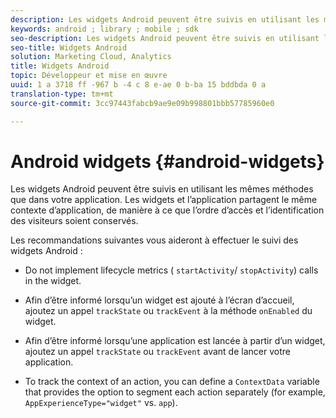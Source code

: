 ```yaml
---
description: Les widgets Android peuvent être suivis en utilisant les mêmes méthodes que dans votre application. Les widgets et l’application partagent le même contexte d’application, de manière à ce que l’ordre d’accès et l’identification des visiteurs soient conservés.
keywords: android ; library ; mobile ; sdk
seo-description: Les widgets Android peuvent être suivis en utilisant les mêmes méthodes que dans votre application. Les widgets et l’application partagent le même contexte d’application, de manière à ce que l’ordre d’accès et l’identification des visiteurs soient conservés.
seo-title: Widgets Android
solution: Marketing Cloud, Analytics
title: Widgets Android
topic: Développeur et mise en œuvre
uuid: 1 a 3718 ff -967 b -4 c 8 e-ae 0 b-ba 15 bddbda 0 a
translation-type: tm+mt
source-git-commit: 3cc97443fabcb9ae9e09b998801bbb57785960e0

---
```



# Android widgets {#android-widgets}

Les widgets Android peuvent être suivis en utilisant les mêmes méthodes que dans votre application. Les widgets et l’application partagent le même contexte d’application, de manière à ce que l’ordre d’accès et l’identification des visiteurs soient conservés.

Les recommandations suivantes vous aideront à effectuer le suivi des widgets Android :

* Do not implement lifecycle metrics ( `startActivity`/ `stopActivity`) calls in the widget.

* Afin d’être informé lorsqu’un widget est ajouté à l’écran d’accueil, ajoutez un appel `trackState` ou `trackEvent` à la méthode `onEnabled` du widget.

* Afin d’être informé lorsqu’une application est lancée à partir d’un widget, ajoutez un appel `trackState` ou `trackEvent` avant de lancer votre application.

* To track the context of an action, you can define a `ContextData` variable that provides the option to segment each action separately (for example, `AppExperienceType="widget"` vs. `app`).

